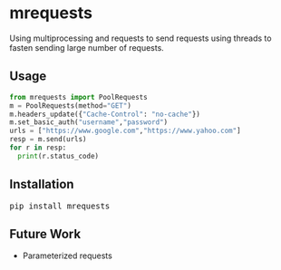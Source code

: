 # mrequests
Using multiprocessing and requests to send requests using threads to fasten sending large number of requests.

## Usage
```python
from mrequests import PoolRequests
m = PoolRequests(method="GET")
m.headers_update({"Cache-Control": "no-cache"})
m.set_basic_auth("username","password")
urls = ["https://www.google.com","https://www.yahoo.com"]
resp = m.send(urls)
for r in resp:
  print(r.status_code)
```

## Installation
<pre>
pip install mrequests
</pre>


## Future Work
<ul>
  <li>Parameterized requests</li>
 </ul>
